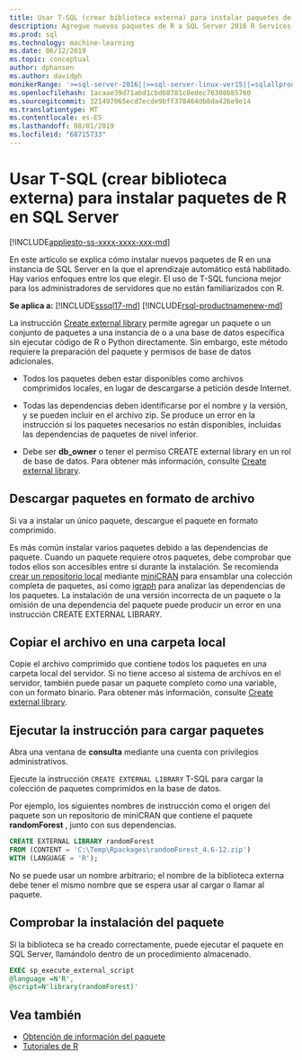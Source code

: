 ```yaml
---
title: Usar T-SQL (crear biblioteca externa) para instalar paquetes de R
description: Agregue nuevos paquetes de R a SQL Server 2016 R Services o SQL Server Machine Learning Services (in-Database).
ms.prod: sql
ms.technology: machine-learning
ms.date: 06/12/2019
ms.topic: conceptual
author: dphansen
ms.author: davidph
monikerRange: '>=sql-server-2016||>=sql-server-linux-ver15||=sqlallproducts-allversions'
ms.openlocfilehash: 1acaae39d71abd1cbd68781c0edec76308b85760
ms.sourcegitcommit: 321497065ecd7ecde9bff378464db8da426e9e14
ms.translationtype: MT
ms.contentlocale: es-ES
ms.lasthandoff: 08/01/2019
ms.locfileid: "68715733"
---
```

# <a name="use-t-sql-create-external-library-to-install-r-packages-on-sql-server"></a>Usar T-SQL (crear biblioteca externa) para instalar paquetes de R en SQL Server
[!INCLUDE[appliesto-ss-xxxx-xxxx-xxx-md](../../includes/appliesto-ss-xxxx-xxxx-xxx-md.md)]

En este artículo se explica cómo instalar nuevos paquetes de R en una instancia de SQL Server en la que el aprendizaje automático está habilitado. Hay varios enfoques entre los que elegir. El uso de T-SQL funciona mejor para los administradores de servidores que no están familiarizados con R.

**Se aplica a:** [!INCLUDE[sssql17-md](../../includes/sssql17-md.md)]  [!INCLUDE[rsql-productnamenew-md](../../includes/rsql-productnamenew-md.md)]

La instrucción [Create external library](https://docs.microsoft.com/sql/t-sql/statements/create-external-library-transact-sql) permite agregar un paquete o un conjunto de paquetes a una instancia de o a una base de datos específica sin ejecutar código de R o Python directamente. Sin embargo, este método requiere la preparación del paquete y permisos de base de datos adicionales.

+ Todos los paquetes deben estar disponibles como archivos comprimidos locales, en lugar de descargarse a petición desde Internet.

+ Todas las dependencias deben identificarse por el nombre y la versión, y se pueden incluir en el archivo zip. Se produce un error en la instrucción si los paquetes necesarios no están disponibles, incluidas las dependencias de paquetes de nivel inferior. 

+ Debe ser **db_owner** o tener el permiso CREATE external library en un rol de base de datos. Para obtener más información, consulte [Create external library](https://docs.microsoft.com/sql/t-sql/statements/create-external-library-transact-sql).

## <a name="download-packages-in-archive-format"></a>Descargar paquetes en formato de archivo

Si va a instalar un único paquete, descargue el paquete en formato comprimido.

Es más común instalar varios paquetes debido a las dependencias de paquete. Cuando un paquete requiere otros paquetes, debe comprobar que todos ellos son accesibles entre sí durante la instalación. Se recomienda [crear un repositorio local](create-a-local-package-repository-using-minicran.md) mediante [miniCRAN](https://andrie.github.io/miniCRAN/) para ensamblar una colección completa de paquetes, así como [igraph](https://igraph.org/r/) para analizar las dependencias de los paquetes. La instalación de una versión incorrecta de un paquete o la omisión de una dependencia del paquete puede producir un error en una instrucción CREATE EXTERNAL LIBRARY. 

## <a name="copy-the-file-to-a-local-folder"></a>Copiar el archivo en una carpeta local

Copie el archivo comprimido que contiene todos los paquetes en una carpeta local del servidor. Si no tiene acceso al sistema de archivos en el servidor, también puede pasar un paquete completo como una variable, con un formato binario. Para obtener más información, consulte [Create external library](../../t-sql/statements/create-external-library-transact-sql.md).

## <a name="run-the-statement-to-upload-packages"></a>Ejecutar la instrucción para cargar paquetes

Abra una ventana de **consulta** mediante una cuenta con privilegios administrativos.

Ejecute la instrucción `CREATE EXTERNAL LIBRARY` T-SQL para cargar la colección de paquetes comprimidos en la base de datos.

Por ejemplo, los siguientes nombres de instrucción como el origen del paquete son un repositorio de miniCRAN que contiene el paquete **randomForest** , junto con sus dependencias. 

```sql
CREATE EXTERNAL LIBRARY randomForest
FROM (CONTENT = 'C:\Temp\Rpackages\randomForest_4.6-12.zip')
WITH (LANGUAGE = 'R');
```

No se puede usar un nombre arbitrario; el nombre de la biblioteca externa debe tener el mismo nombre que se espera usar al cargar o llamar al paquete.

## <a name="verify-package-installation"></a>Comprobar la instalación del paquete

Si la biblioteca se ha creado correctamente, puede ejecutar el paquete en SQL Server, llamándolo dentro de un procedimiento almacenado.
    
```sql
EXEC sp_execute_external_script
@language =N'R',
@script=N'library(randomForest)'
```

## <a name="see-also"></a>Vea también

+ [Obtención de información del paquete](../package-management/installed-package-information.md)
+ [Tutoriales de R](../tutorials/sql-server-r-tutorials.md)
